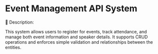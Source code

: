 # Event Management API System

🧾 Description:


This system allows users to register for events, track attendance, and manage both event information and speaker details. It supports CRUD operations and enforces simple validation and relationships between the entities.
